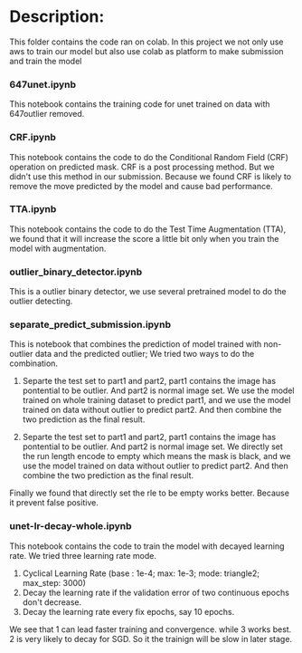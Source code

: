 # Description:

This folder contains the code ran on colab. In this project we not only use aws to train our model but also use colab as platform to make submission and train the model

### 647unet.ipynb
This notebook contains the training code for unet trained on data with 647outlier removed.

### CRF.ipynb
This notebook contains the code to do the Conditional Random Field (CRF) operation on predicted mask. CRF is a post processing method. But we didn't use this method in our submission. Because we found CRF is likely to remove the move predicted by the model and cause bad performance.

### TTA.ipynb
This notebook contains the code to do the Test Time Augmentation (TTA), we found that it will increase the score a little bit only when you train the model with augmentation.

### outlier_binary_detector.ipynb
This is a outlier binary detector, we use several pretrained model to do the outlier detecting.

### separate_predict_submission.ipynb
This is notebook that combines the prediction of model trained with non-outlier data and the predicted outlier; We tried two ways to do the combination.
1. Separte the test set to part1 and part2, part1 contains the image has pontential to be outlier. And part2 is normal image set. We use the model trained on whole training dataset to predict part1, and we use the model trained on data without outlier to predict part2. And then combine the two prediction as the final result.

2. Separte the test set to part1 and part2, part1 contains the image has pontential to be outlier. And part2 is normal image set. We directly set the run length encode to empty which means the mask is black, and we use the model trained on data without outlier to predict part2. And then combine the two prediction as the final result.

Finally we found that directly set the rle to be empty works better. Because it prevent false positive.

### unet-lr-decay-whole.ipynb
This notebook contains the code to train the model with decayed learning rate. We tried three learning rate mode.
1. Cyclical Learning Rate (base : 1e-4; max: 1e-3; mode: triangle2; max_step: 3000)
2. Decay the learning rate if the validation error of two continuous epochs don't decrease.
3. Decay the learning rate every fix epochs, say 10 epochs.

We see that 1 can lead faster training and convergence. while 3 works best. 2 is very likely to decay for SGD. So it the trainign will be slow in later stage.
